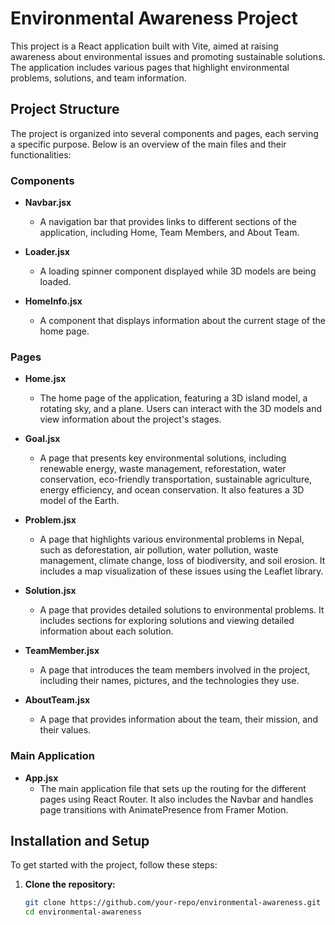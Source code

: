 # Environmental Awareness Project

This project is a React application built with Vite, aimed at raising awareness about environmental issues and promoting sustainable solutions. The application includes various pages that highlight environmental problems, solutions, and team information.

## Project Structure

The project is organized into several components and pages, each serving a specific purpose. Below is an overview of the main files and their functionalities:

### Components

- **Navbar.jsx**
  - A navigation bar that provides links to different sections of the application, including Home, Team Members, and About Team.

- **Loader.jsx**
  - A loading spinner component displayed while 3D models are being loaded.

- **HomeInfo.jsx**
  - A component that displays information about the current stage of the home page.

### Pages

- **Home.jsx**
  - The home page of the application, featuring a 3D island model, a rotating sky, and a plane. Users can interact with the 3D models and view information about the project's stages.

- **Goal.jsx**
  - A page that presents key environmental solutions, including renewable energy, waste management, reforestation, water conservation, eco-friendly transportation, sustainable agriculture, energy efficiency, and ocean conservation. It also features a 3D model of the Earth.

- **Problem.jsx**
  - A page that highlights various environmental problems in Nepal, such as deforestation, air pollution, water pollution, waste management, climate change, loss of biodiversity, and soil erosion. It includes a map visualization of these issues using the Leaflet library.

- **Solution.jsx**
  - A page that provides detailed solutions to environmental problems. It includes sections for exploring solutions and viewing detailed information about each solution.

- **TeamMember.jsx**
  - A page that introduces the team members involved in the project, including their names, pictures, and the technologies they use.

- **AboutTeam.jsx**
  - A page that provides information about the team, their mission, and their values.

### Main Application

- **App.jsx**
  - The main application file that sets up the routing for the different pages using React Router. It also includes the Navbar and handles page transitions with AnimatePresence from Framer Motion.

## Installation and Setup

To get started with the project, follow these steps:

1. **Clone the repository:**
   ```sh
   git clone https://github.com/your-repo/environmental-awareness.git
   cd environmental-awareness